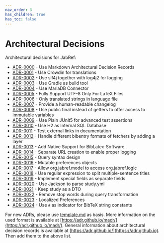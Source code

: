 ```yaml
---
nav_order: 3
has_children: true
has_toc: false
---
```

# Architectural Decisions

Architectural decisions for JabRef:

* [ADR-0000](./adr/0000-use-markdown-architectural-decision-records.md) - Use Markdown Architectural Decision Records
* [ADR-0001](./adr/0001-use-crowdin-for-translations.md) - Use Crowdin for translations
* [ADR-0002](./adr/0002-use-slf4j-for-logging.md) - Use slf4j together with log4j2 for logging
* [ADR-0003](./adr/0003-use-gradle-as-build-tool.md) - Use Gradle as build tool
* [ADR-0004](./adr/0004-use-mariadb-connector.md) - Use MariaDB Connector
* [ADR-0005](./adr/0005-fully-support-utf8-only-for-latex-files.md) - Fully Support UTF-8 Only For LaTeX Files
* [ADR-0006](./adr/0006-only-translated-strings-in-language-file.md) - Only translated strings in language file
* [ADR-0007](./adr/0007-human-readable-changelog.md) - Provide a human-readable changelog
* [ADR-0008](./adr/0008-use-public-final-instead-of-getters.md) - Use public final instead of getters to offer access to immutable variables
* [ADR-0009](./adr/0009-use-plain-junit5-for-testing.md) - Use Plain JUnit5 for advanced test assertions
* [ADR-0010](./adr/0010-use-h2-as-internal-database.md) - Use H2 as Internal SQL Database
* [ADR-0011](./adr/0011-test-external-links-in-documentation.md) - Test external links in documentation
* [ADR-0012](./adr/0012-handle-different-bibEntry-formats-of-fetchers.md) - Handle different bibentry formats of fetchers by adding a layer
* [ADR-0013](./adr/0013-add-native-support-biblatex-software.md) - Add Native Support for BibLatex-Software
* [ADR-0014](./adr/0014-separate-URL-creation-to-enable-proper-logging.md) - Separate URL creation to enable proper logging
* [ADR-0015](./adr/0015-support-an-abstract-query-syntax-for-query-conversion.md) - Query syntax design
* [ADR-0016](./adr/0016-mutable-preferences-objects.md) - Mutable preferences objects
* [ADR-0017](./adr/0017-allow-model-access-logic.md) - Allow org.jabref.model to access org.jabref.logic
* [ADR-0018](./adr/0018-use-regular-expression-to-split-multiple-sentence-titles.md) - Use regular expression to split multiple-sentence titles
* [ADR-0019](./adr/0019-implement-special-fields-as-separate-fields.md) - Implement special fields as separate fields
* [ADR-0020](./adr/0020-use-Jackson-to-parse-study-yml.md) - Use Jackson to parse study.yml
* [ADR-0021](./adr/0021-keep-study-as-a-dto.md) - Keep study as a DTO
* [ADR-0022](./adr/0022-remove-stop-words-during-query-transformation.md) - Remove stop words during query transformation
* [ADR-0023](./adr/0023-localized-preferences.md) - Localized Preferences
* [ADR-0024](./adr/0024-use-#-as-indicator-for-BibTeX-string-constants.md) - Use `#` as indicator for BibTeX string constants

For new ADRs, please use [template.md](https://github.com/JabRef/jabref/tree/main/docs/adr/template.md) as basis. More information on the used format is available at [https://adr.github.io/madr/](https://adr.github.io/madr/). General information about architectural decision records is available at [https://adr.github.io/](https://adr.github.io). Then add them to the above list.
